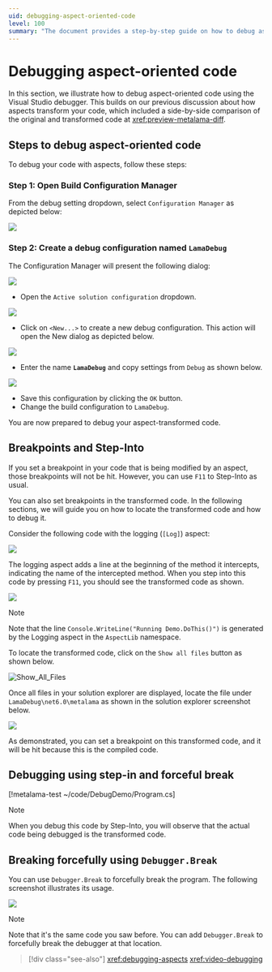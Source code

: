 ```yaml
---
uid: debugging-aspect-oriented-code
level: 100
summary: "The document provides a step-by-step guide on how to debug aspect-oriented code using the Visual Studio debugger, including setting up a debug configuration, using breakpoints and step-into, and forcefully breaking the program."
---
```


# Debugging aspect-oriented code

In this section, we illustrate how to debug aspect-oriented code using the Visual Studio debugger. This builds on our previous discussion about how aspects transform your code, which included a side-by-side comparison of the original and transformed code at <xref:preview-metalama-diff>.

## Steps to debug aspect-oriented code

To debug your code with aspects, follow these steps:

### **Step 1:** Open Build Configuration Manager

From the debug setting dropdown, select `Configuration Manager` as depicted below:

![](images/config_manager.png)

### **Step 2:** Create a debug configuration named `LamaDebug`

The Configuration Manager will present the following dialog:

![](images/config_manager_dialog.png)

* Open the `Active solution configuration` dropdown.

![](images/config_manager_new_config.png)

* Click on `<New...>` to create a new debug configuration. This action will open the New dialog as depicted below.

![](images/empty_debug_config.png)

* Enter the name **`LamaDebug`** and copy settings from `Debug` as shown below.

![](images/lamadebug_config.png)

* Save this configuration by clicking the `OK` button.
* Change the build configuration to `LamaDebug`.

You are now prepared to debug your aspect-transformed code.

## Breakpoints and Step-Into

If you set a breakpoint in your code that is being modified by an aspect, those breakpoints will not be hit. However, you can use `F11` to Step-Into as usual.

You can also set breakpoints in the transformed code. In the following sections, we will guide you on how to locate the transformed code and how to debug it.

Consider the following code with the logging (`[Log]`) aspect:

![](images/aspect_debug_01.png)

The logging aspect adds a line at the beginning of the method it intercepts, indicating the name of the intercepted method. When you step into this code by pressing `F11`, you should see the transformed code as shown.

![](images/aspect_debug_02.png)

> [!NOTE]
> Note that the line `Console.WriteLine("Running Demo.DoThis()")` is generated by the Logging aspect in the `AspectLib` namespace.

To locate the transformed code, click on the `Show all files` button as shown below.

![Show_All_Files](images/show_all_files.png)

Once all files in your solution explorer are displayed, locate the file under `LamaDebug\net6.0\metalama` as shown in the solution explorer screenshot below.

![](images/debug_transformed_code.png)

As demonstrated, you can set a breakpoint on this transformed code, and it will be hit because this is the compiled code.

## Debugging using step-in and forceful break

[!metalama-test ~/code/DebugDemo/Program.cs]

> [!NOTE]
> When you debug this code by Step-Into, you will observe that the actual code being debugged is the transformed code.

## Breaking forcefully using `Debugger.Break`

You can use `Debugger.Break` to forcefully break the program. The following screenshot illustrates its usage.

![](images/debug_break.png)

> [!NOTE]
> Note that it's the same code you saw before. You can add `Debugger.Break` to forcefully break the debugger at that location.

> [!div class="see-also"]
> <xref:debugging-aspects>
> <xref:video-debugging>


